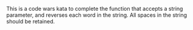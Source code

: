 This is a code wars kata to complete the function that accepts a string parameter, and reverses each word in the string. All spaces in the string should be retained.
